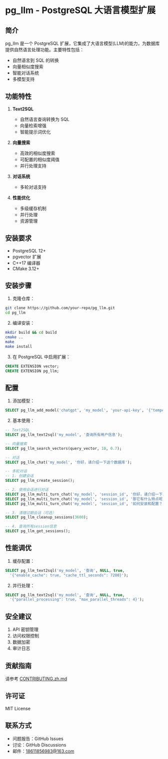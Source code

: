# pg_llm - PostgreSQL 大语言模型扩展

## 简介

pg_llm 是一个 PostgreSQL 扩展，它集成了大语言模型(LLM)的能力，为数据库提供自然语言处理功能。主要特性包括：

- 自然语言到 SQL 的转换
- 向量相似度搜索
- 智能对话系统
- 多模型支持

## 功能特性

1. **Text2SQL**
   - 自然语言查询转换为 SQL
   - 向量检索增强
   - 智能提示词优化

2. **向量搜索**
   - 高效的相似度搜索
   - 可配置的相似度阈值
   - 并行处理支持

3. **对话系统**
   - 多轮对话支持

4. **性能优化**
   - 多级缓存机制
   - 并行处理
   - 资源管理

## 安装要求

- PostgreSQL 12+
- pgvector 扩展
- C++17 编译器
- CMake 3.12+

## 安装步骤

1. 克隆仓库：
```bash
git clone https://github.com/your-repo/pg_llm.git
cd pg_llm
```

2. 编译安装：
```bash
mkdir build && cd build
cmake ..
make
make install
```

3. 在 PostgreSQL 中启用扩展：
```sql
CREATE EXTENSION vector;
CREATE EXTENSION pg_llm;
```

## 配置

1. 添加模型：
```sql
SELECT pg_llm_add_model('chatgpt', 'my_model', 'your-api-key', '{"temperature": 0.7}');
```

2. 基本使用：
```sql
-- Text2SQL
SELECT pg_llm_text2sql('my_model', '查询所有用户信息');

-- 向量搜索
SELECT pg_llm_search_vectors(query_vector, 10, 0.7);

-- 对话
SELECT pg_llm_chat('my_model', '你好，请介绍一下这个数据库');

-- 多轮对话
-- 1. 创建会话
SELECT pg_llm_create_session();

-- 2. 使用会话进行对话
SELECT pg_llm_multi_turn_chat('my_model', 'session_id', '你好，请介绍一下这个数据库');
SELECT pg_llm_multi_turn_chat('my_model', 'session_id', '那它有什么特点呢？');
SELECT pg_llm_multi_turn_chat('my_model', 'session_id', '如何安装和配置？');

-- 3. 清理过期会话（可选）
SELECT pg_llm_cleanup_sessions(3600);

-- 4. 查询所有session信息
SELECT pg_llm_get_sessions();
```

## 性能调优

1. 缓存配置：
```sql
SELECT pg_llm_text2sql('my_model', '查询', NULL, true,
  '{"enable_cache": true, "cache_ttl_seconds": 7200}');
```

2. 并行处理：
```sql
SELECT pg_llm_text2sql('my_model', '查询', NULL, true,
  '{"parallel_processing": true, "max_parallel_threads": 4}');
```

## 安全建议

1. API 密钥管理
2. 访问权限控制
3. 数据加密
4. 审计日志

## 贡献指南

请参考 [CONTRIBUTING.zh.md](CONTRIBUTING.zh.md)

## 许可证

MIT License

## 联系方式

- 问题报告：GitHub Issues
- 讨论：GitHub Discussions
- 邮件：18611856983@163.com